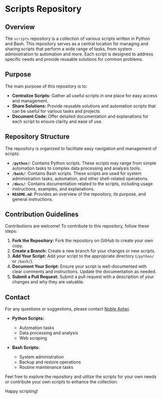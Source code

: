 # Scripts Repository

## Overview

The `scripts` repository is a collection of various scripts written in Python and Bash. This repository serves as a central location for managing and sharing scripts that perform a wide range of tasks, from system administration to automation and more. Each script is designed to address specific needs and provide reusable solutions for common problems.

## Purpose

The main purpose of this repository is to:

- **Centralize Scripts:** Gather all useful scripts in one place for easy access and management.
- **Share Solutions:** Provide reusable solutions and automation scripts that can be useful for various tasks and projects.
- **Document Code:** Offer detailed documentation and explanations for each script to ensure clarity and ease of use.

## Repository Structure

The repository is organized to facilitate easy navigation and management of scripts:

- **`/python/`**: Contains Python scripts. These scripts may range from simple automation tasks to complex data processing and analysis tools.
- **`/bash/`**: Contains Bash scripts. These scripts are used for system administration tasks, automation, and other shell-related operations.
- **`/docs/`**: Contains documentation related to the scripts, including usage instructions, examples, and explanations.
- **`README.md`**: Provides an overview of the repository, its purpose, and general instructions.

## Contribution Guidelines

Contributions are welcome! To contribute to this repository, follow these steps:

1. **Fork the Repository:** Fork the repository on GitHub to create your own copy.
2. **Create a Branch:** Create a new branch for your changes or new scripts.
3. **Add Your Script:** Add your script to the appropriate directory (`/python/` or `/bash/`).
4. **Document Your Script:** Ensure your script is well-documented with clear comments and instructions. Update the documentation as needed.
5. **Submit a Pull Request:** Submit a pull request with a description of your changes and why they are valuable.


## Contact

For any questions or suggestions, please contact [Noble Antwi](mailto:amnworlanyo@gmail.com).



- **Python Scripts:**
  - Automation tasks
  - Data processing and analysis
  - Web scraping

- **Bash Scripts:**
  - System administration
  - Backup and restore operations
  - Routine maintenance tasks

Feel free to explore the repository and utilize the scripts for your own needs or contribute your own scripts to enhance the collection.

Happy scripting!
